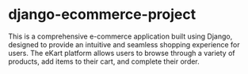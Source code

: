 # django-ecommerce-project
 This is a comprehensive e-commerce application built using Django, designed to provide an intuitive and seamless shopping experience for users. The eKart platform allows users to browse through a variety of products, add items to their cart, and complete their order.

